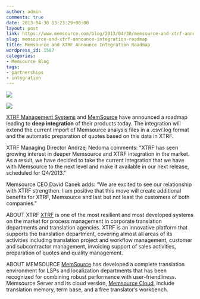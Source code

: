 ```yaml
---
author: admin
comments: true
date: 2013-04-30 13:23:29+00:00
layout: post
link: https://www.memsource.com/blog/2013/04/30/memsource-and-xtrf-announce-integration-roadmap/
slug: memsource-and-xtrf-announce-integration-roadmap
title: Memsource and XTRF Announce Integration Roadmap
wordpress_id: 1587
categories:
- Memsource Blog
tags:
- partnerships
- integration
---
```


[![](/wp-content/uploads/2012/05/MemSource-Cloud1.png)](http://www.memsource.com/)

[![](/wp-content/uploads/2012/05/xtrf-logo.jpg)](http://www.xtrf.eu/)

[XTRF Management Systems](http://www.xtrf.eu/) and [MemSource](http://www.memsource.com/) have announced a roadmap leading to **deep integration** of their products today. The integration will extend the current import of Memsource analysis files in a .csv/.log format and the automatic preparation of quotes based on this data in XTRF.<!-- more -->

XTRF Managing Director Andrzej Nedoma comments: “XTRF has seen growing interest in deeper Memsource and XTRF integration in the market. As a result, we have decided to take the current integration that we have with Memsource to the next level and make it available in our next release, scheduled for Q4/2013.”

Memsource CEO David Canek adds: “We are excited to see our relationship with XTRF strengthen. I am positive that this move will create additional benefits for XTRF, Memsource and last but not least the customers of both companies.”

ABOUT XTRF
[XTRF](http://www.xtrf.eu/) is one of the most resilient and most developed systems on the market for process management in corporate translation departments and translation agencies. XTRF is an innovative platform that supports the translation department, covering almost all areas of its activities including translation project and workflow management, customer and subcontractor management, invoicing support of sales activities, preparation of quotes and quality management.

ABOUT MEMSOURCE
[MemSource](http://www.memsource.com/) has developed a complete translation environment for LSPs and localization departments that has been recognized for combining robust performance with user-friendliness. Memsource Server and its cloud version, [Memsource Cloud](http://www.memsource.com/), include translation memory, term base, and a free translator’s workbench.
